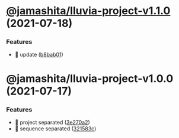# [@jamashita/lluvia-project-v1.1.0](https://github.com/jamashita/lluvia/compare/@jamashita/lluvia-project-v1.0.0...@jamashita/lluvia-project-v1.1.0) (2021-07-18)


### Features

* 🎸 update ([b8bab01](https://github.com/jamashita/lluvia/commit/b8bab01d1cbe57a0e8ddbd8efdb4657b1dbc96fd))

# @jamashita/lluvia-project-v1.0.0 (2021-07-17)


### Features

* 🎸 project separated ([3e270a2](https://github.com/jamashita/lluvia/commit/3e270a255959c89bf5e78925d157ea22c30c2f2e))
* 🎸 sequence separated ([321583c](https://github.com/jamashita/lluvia/commit/321583c208abad1defd2dae46af91531c7f143ef))
